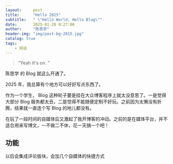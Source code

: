 ```yaml
---
layout:     post
title:      "Hello 2025"
subtitle:   " \"Hello World, Hello Blog\""
date:       2025-01-28 0:27:00
author:     "陈思学"
header-img: "img/post-bg-2015.jpg"
catalog: true
tags:
    - 闲谈
---
```


> “Yeah It's on. ”


陈思学 的 Blog 就这么开通了。



2025 年，我总算有个地方可以好好写点东西了。


作为一个学生， Blog 这种轮子要是挂在大众博客程序上就太没意思了。一是觉得大部分 Blog 服务都太丑，二是觉得不能随便定制不好玩。之前因为太懒没有折腾，结果就一直连个写 Blog 的地儿都没有。

在玩了一段时间的自媒体后又激起了我开博客的冲动。之前的是在媒体平台，并不适合用来写博文，一不做二不休，花一天搞一个吧！


## 功能
以后会集成评论版块，会加几个自媒体的快捷方式



       
